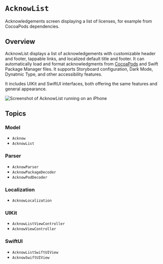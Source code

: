 # ``AcknowList``

Acknowledgements screen displaying a list of licenses, for example from CocoaPods dependencies.

## Overview

AcknowList displays a list of acknowledgements with customizable header and footer, tappable links, and localized default title and footer. It can automatically load and format acknowledgments from [CocoaPods](https://cocoapods.org) and Swift Package Manager files. It supports Storyboard configuration, Dark Mode, Dynatmic Type, and other accessibility features.

It includes UIKit and SwiftUI interfaces, both offering the same features and general appearance.

![Screenshot of AcknowList running on an iPhone](acknowlist.png)

## Topics

### Model

- ``Acknow``
- ``AcknowList``

### Parser

- ``AcknowParser``
- ``AcknowPackageDecoder``
- ``AcknowPodDecoder``

### Localization

- ``AcknowLocalization``

### UIKit

- ``AcknowListViewController``
- ``AcknowViewController``

### SwiftUI

- ``AcknowListSwiftUIView``
- ``AcknowSwiftUIView``
